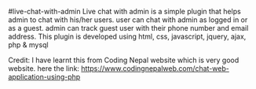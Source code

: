 #live-chat-with-admin
Live chat with admin is a simple plugin that helps admin to chat with his/her users. user can chat with admin as logged in or as a guest. admin can track guest user with their phone number and email address. This plugin is developed using html, css, javascript, jquery, ajax, php & mysql

Credit: I have learnt this from Coding Nepal website which is very good website. here the link: https://www.codingnepalweb.com/chat-web-application-using-php
